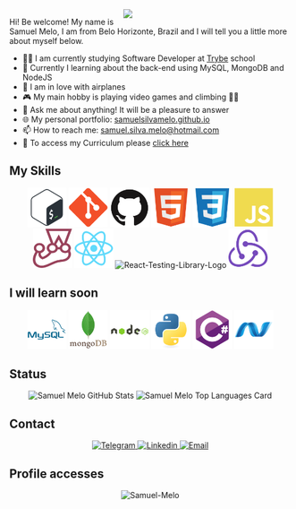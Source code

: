 <img align="right" width="300px" src="https://i.imgur.com/OUbR0t3.png" />

<p>Hi! Be welcome! My name is Samuel Melo, I am from Belo Horizonte, Brazil and I will tell you a little more about myself below.</p>

<div>
  <ul>
    <li>👨‍💻 I am currently studying Software Developer at <a href="https://www.betrybe.com" target="_blank">Trybe</a> school</li>
    <li>🌱 Currently I learning about the back-end using MySQL, MongoDB and NodeJS</li>
    <li>💙 I am in love with airplanes</li>
    <li>🎮 My main hobby is playing video games and climbing 🧗‍♂️</li>
    <li>💬 Ask me about anything! It will be a pleasure to answer</li>
    <li>
      🌐 My personal portfolio:
      <a href="https://samuelsilvamelo.github.io/">samuelsilvamelo.github.io</a>
    </li>
    <li>📫 How to reach me: <a href="mailto:samuel.silva.melo@hotmail.com" >samuel.silva.melo@hotmail.com</a></li>
    <li>📝 To access my Curriculum please <a href="https://gitconnected.com/samuelsilvamelo/resume" >click here</a></li>
  </ul>
</div>

<h2>My Skills</h2>

<div align="center">
  <img width="70px" src="https://raw.githubusercontent.com/devicons/devicon/00f02ef57fb7601fd1ddcc2fe6fe670fef3ae3e4/icons/bash/bash-original.svg" alt="Bash-Logo" />
  <img width="70px" src="https://raw.githubusercontent.com/devicons/devicon/00f02ef57fb7601fd1ddcc2fe6fe670fef3ae3e4/icons/git/git-plain.svg" alt="Git-Logo" />
  <img width="70px" src="https://raw.githubusercontent.com/devicons/devicon/00f02ef57fb7601fd1ddcc2fe6fe670fef3ae3e4/icons/github/github-original.svg" alt="GitHub-Logo" />
  <img width="70px" src="https://raw.githubusercontent.com/devicons/devicon/00f02ef57fb7601fd1ddcc2fe6fe670fef3ae3e4/icons/html5/html5-original.svg" alt="HTML-Logo" />
  <img width="70px" src="https://raw.githubusercontent.com/devicons/devicon/00f02ef57fb7601fd1ddcc2fe6fe670fef3ae3e4/icons/css3/css3-original.svg" alt="CSS-Logo" />
  <img width="70px" src="https://raw.githubusercontent.com/devicons/devicon/00f02ef57fb7601fd1ddcc2fe6fe670fef3ae3e4/icons/javascript/javascript-plain.svg" alt="JavaScript-Logo" />
  <img width="70px" src="https://raw.githubusercontent.com/devicons/devicon/00f02ef57fb7601fd1ddcc2fe6fe670fef3ae3e4/icons/jest/jest-plain.svg" alt="Jest-Logo" />
  <img width="70px" src="https://raw.githubusercontent.com/devicons/devicon/00f02ef57fb7601fd1ddcc2fe6fe670fef3ae3e4/icons/react/react-original.svg" alt="React.js-Logo" />
  <img width="70px" src="https://i.imgur.com/wbRSD1i.png" alt="React-Testing-Library-Logo" />
  <img width="70px" src="https://raw.githubusercontent.com/devicons/devicon/00f02ef57fb7601fd1ddcc2fe6fe670fef3ae3e4/icons/redux/redux-original.svg" alt="Redux-Logo" />
</div>

<h2>I will learn soon</h2>

<div align="center">
  <img width="70px" src="https://raw.githubusercontent.com/devicons/devicon/00f02ef57fb7601fd1ddcc2fe6fe670fef3ae3e4/icons/mysql/mysql-plain-wordmark.svg" alt="MySQL-Logo" />
  <img width="70px" src="https://raw.githubusercontent.com/devicons/devicon/00f02ef57fb7601fd1ddcc2fe6fe670fef3ae3e4/icons/mongodb/mongodb-original-wordmark.svg" alt="MongoDB-Logo" />
  <img width="70px" src="https://raw.githubusercontent.com/devicons/devicon/00f02ef57fb7601fd1ddcc2fe6fe670fef3ae3e4/icons/nodejs/nodejs-original-wordmark.svg" alt="NodeJS-Logo" />
  <img width="70px" src="https://raw.githubusercontent.com/devicons/devicon/00f02ef57fb7601fd1ddcc2fe6fe670fef3ae3e4/icons/python/python-original.svg" alt="Python-Logo" />
  <img width="70px" src="https://raw.githubusercontent.com/devicons/devicon/00f02ef57fb7601fd1ddcc2fe6fe670fef3ae3e4/icons/csharp/csharp-original.svg" alt="C-Sharp-Logo" />
  <img width="70px" src="https://raw.githubusercontent.com/devicons/devicon/00f02ef57fb7601fd1ddcc2fe6fe670fef3ae3e4/icons/dot-net/dot-net-original.svg" alt="Dot-Net-Logo" />
</div>

<h2>Status</h2>

<div align="center">
  <img height="150px" src="https://github-readme-stats.vercel.app/api?username=SamuelSilvaMelo&count_private=true&hide=stars&show_icons=true&theme=dracula" alt="Samuel Melo GitHub Stats" />
  <img height="150px" src="https://github-readme-stats.vercel.app/api/top-langs/?username=SamuelSilvaMelo&layout=compact&theme=dracula" alt="Samuel Melo Top Languages Card" />
</div>

<h2>Contact</h2>

<div align="center">
  <a href="https://t.me/SamuelMelo" target="_blank">
    <img width="120px" src="https://i.imgur.com/zC2hwxa.png" alt="Telegram" />
  </a>
  <a href="https://www.linkedin.com/in/samuel-silva-melo/" target="_blank">
    <img width="120px" src="https://i.imgur.com/twkI2be.png" alt="Linkedin" />
  </a>
  <a href="mailto:samuel.silva.melo@hotmail.com" target="_blank">
    <img width="120px" src="https://i.imgur.com/a8RlM51.png" alt="Email" />
  </a>
</div>

<h2>Profile accesses</h2>

<div align="center">
  <img src="https://komarev.com/ghpvc/?username=SamuelSilvaMelo" alt="Samuel-Melo" />
</div>

